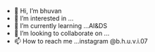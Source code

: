 - 👋 Hi, I’m bhuvan
- 👀 I’m interested in ...
- 🌱 I’m currently learning ...AI&DS
- 💞️ I’m looking to collaborate on ...
- 📫 How to reach me ...instagram @b.h.u.v.i.07

<!---
bhuvan-s07/bhuvan-s07 is a ✨ special ✨ repository because its `README.md` (this file) appears on your GitHub profile.
You can click the Preview link to take a look at your changes.
--->
